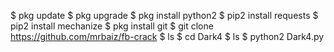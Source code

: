 
$ pkg update
$ pkg upgrade
$ pkg install python2
$ pip2 install requests
$ pip2 install mechanize
$ pkg install git
$ git clone https://github.com/mrbaiz/fb-crack
$ ls
$ cd Dark4
$ ls
$ python2 Dark4.py
